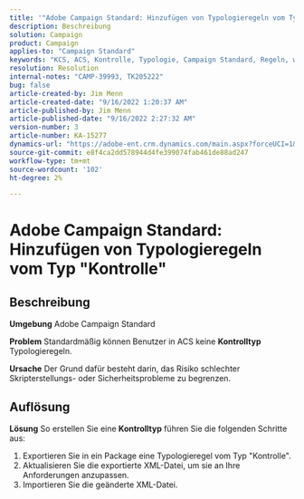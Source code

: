 ```yaml
---
title: '"Adobe Campaign Standard: Hinzufügen von Typologieregeln vom Typ "Kontrolle"'
description: Beschreibung
solution: Campaign
product: Campaign
applies-to: "Campaign Standard"
keywords: "KCS, ACS, Kontrolle, Typologie, Campaign Standard, Regeln, wie, hinzufügen"
resolution: Resolution
internal-notes: "CAMP-39993, TK205222"
bug: false
article-created-by: Jim Menn
article-created-date: "9/16/2022 1:20:37 AM"
article-published-by: Jim Menn
article-published-date: "9/16/2022 2:27:32 AM"
version-number: 3
article-number: KA-15277
dynamics-url: "https://adobe-ent.crm.dynamics.com/main.aspx?forceUCI=1&pagetype=entityrecord&etn=knowledgearticle&id=7b5e60c4-5d35-ed11-9db1-0022480866ad"
source-git-commit: e8f4ca2dd578944d4fe399074fab461de88ad247
workflow-type: tm+mt
source-wordcount: '102'
ht-degree: 2%

---
```


# Adobe Campaign Standard: Hinzufügen von Typologieregeln vom Typ &quot;Kontrolle&quot;

## Beschreibung


<b>Umgebung</b>
Adobe Campaign Standard

<b>Problem</b>
Standardmäßig können Benutzer in ACS keine <b>Kontrolltyp</b> Typologieregeln.

<b>Ursache</b>
Der Grund dafür besteht darin, das Risiko schlechter Skripterstellungs- oder Sicherheitsprobleme zu begrenzen.


## Auflösung


<b>Lösung</b>
So erstellen Sie eine <b>Kontrolltyp</b> führen Sie die folgenden Schritte aus:

1. Exportieren Sie in ein Package eine Typologieregel vom Typ &quot;Kontrolle&quot;.
2. Aktualisieren Sie die exportierte XML-Datei, um sie an Ihre Anforderungen anzupassen.
3. Importieren Sie die geänderte XML-Datei.
